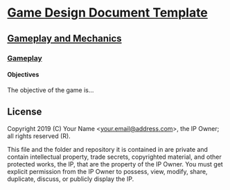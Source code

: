 # [Game Design Document Template](../../readme.md)

## [Gameplay and  Mechanics](../readme.md)

### [Gameplay](./readme.md)

#### Objectives

The objective of the game is...

## License

Copyright 2019 (C) Your Name <<your.email@address.com>>, the IP Owner; all rights reserved (R).

This file and the folder and repository it is contained in are private and contain intellectual property, trade secrets, copyrighted material, and other protected works, the IP, that are the property of the IP Owner. You must get explicit permission from the IP Owner to possess, view, modify, share, duplicate, discuss, or publicly display the IP.
